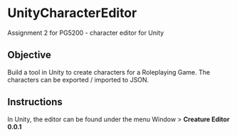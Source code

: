 # UnityCharacterEditor
Assignment 2 for PG5200 - character editor for Unity

## Objective
Build a tool in Unity to create characters for a Roleplaying Game. The characters can be exported / imported to JSON.

## Instructions
In Unity, the editor can be found under the menu Window > **Creature Editor 0.0.1**
